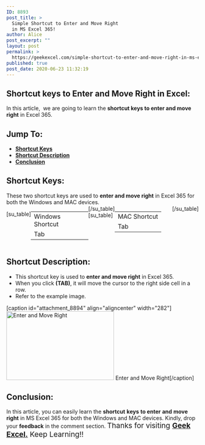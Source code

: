 ```yaml
---
ID: 8893
post_title: >
  Simple Shortcut to Enter and Move Right
  in MS Excel 365!
author: Alice
post_excerpt: ""
layout: post
permalink: >
  https://geekexcel.com/simple-shortcut-to-enter-and-move-right-in-ms-excel-365/
published: true
post_date: 2020-06-23 11:32:19
---
```

<h2>Shortcut keys to Enter and Move Right in Excel:</h2>
In this article,  we are going to learn the <strong>shortcut keys to enter and move right</strong> in Excel 365.
<h2>Jump To:</h2>
<ul>
 	<li><strong><a href="#1">Shortcut Keys</a></strong></li>
 	<li><strong><a href="#2">Shortcut Description</a></strong></li>
 	<li><strong><a href="#3">Conclusion</a></strong></li>
</ul>
<h2 id="1">Shortcut Keys:</h2>
These two shortcut keys are used to <strong>enter and move right</strong> in Excel 365 for both the Windows and MAC devices.
<div style="display: flex;">

[su_table]
<table>
<tbody>
<tr>
<td>Windows Shortcut</td>
</tr>
<tr>
<td style="display: flex;"><span class="key-flex"><span class="win-key"><span class="custom-span-key">Tab</span></span></span></td>
</tr>
</tbody>
</table>
[/su_table]
[su_table]
<table style="float: right;">
<tbody>
<tr>
<td>MAC Shortcut</td>
</tr>
<tr>
<td style="display: flex;"><span class="key-flex"><span class="mac-key"><span class="custom-span-key">Tab</span></span></span></td>
</tr>
</tbody>
</table>
[/su_table]

</div>
<h2 id="2">Shortcut Description:</h2>
<ul>
 	<li>This shortcut key is used to <strong>enter and move right</strong> in Excel 365.</li>
 	<li>When you click <strong>(TAB)</strong>, it will move the cursor to the right side cell in a row.</li>
 	<li>Refer to the example image.</li>
</ul>
[caption id="attachment_8894" align="aligncenter" width="282"]<img class="size-full wp-image-8894" src="https://geekexcel.com/wp-content/uploads/2020/06/ezgif.com-optimize-23-1.gif" alt="Enter and Move Right" width="282" height="180" /> Enter and Move Right[/caption]
<h2 id="3">Conclusion:</h2>
In this article, you can easily learn the <strong>shortcut</strong> <strong>keys</strong> <strong>to enter</strong> <strong>and</strong> <strong>move</strong> <strong>right</strong> in MS Excel 365 for both the Windows and MAC devices. Kindly, drop your <strong>feedback</strong> in the comment section. <span style="font-size: 19px;">Thanks for visiting <strong><a href="https://geekexcel.com/">Geek Excel.</a></strong> Keep Learning!!</span>